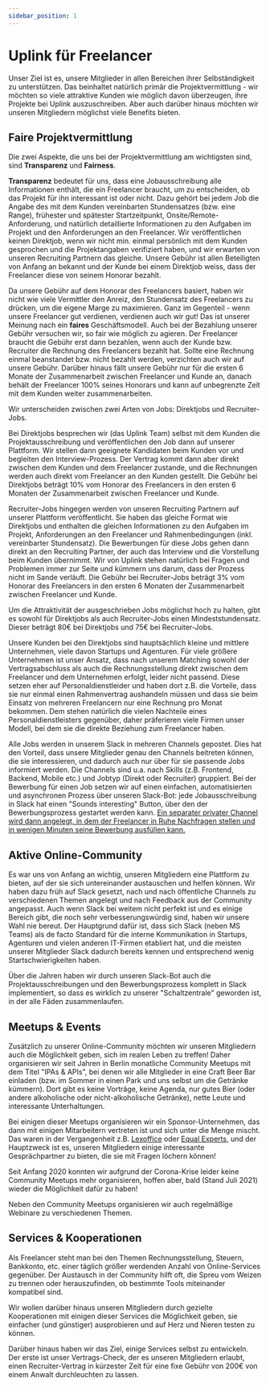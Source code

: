 ```yaml
---
sidebar_position: 1
---
```


# Uplink für Freelancer

Unser Ziel ist es, unsere Mitglieder in allen Bereichen ihrer Selbständigkeit zu unterstützen. Das beinhaltet natürlich primär die Projektvermittlung - wir möchten so viele attraktive Kunden wie möglich davon überzeugen, ihre Projekte bei Uplink auszuschreiben. Aber auch darüber hinaus möchten wir unseren Mitgliedern möglichst viele Benefits bieten.

## Faire Projektvermittlung

Die zwei Aspekte, die uns bei der Projektvermittlung am wichtigsten sind, sind **Transparenz** und **Fairness**.

**Transparenz** bedeutet für uns, dass eine Jobausschreibung alle Informationen enthält, die ein Freelancer braucht, um zu entscheiden, ob das Projekt für ihn interessant ist oder nicht. Dazu gehört bei jedem Job die Angabe des mit dem Kunden vereinbarten Stundensatzes (bzw. eine Range), frühester und spätester Startzeitpunkt, Onsite/Remote-Anforderung, und natürlich detaillierte Informationen zu den Aufgaben im Projekt und den Anforderungen an den Freelancer. Wir veröffentlichen keinen Direktjob, wenn wir nicht min. einmal persönlich mit dem Kunden gesprochen und die Projektangaben verifiziert haben, und wir erwarten von unseren Recruiting Partnern das gleiche. Unsere Gebühr ist allen Beteiligten von Anfang an bekannt und der Kunde bei einem Direktjob weiss, dass der Freelancer diese von seinem Honorar bezahlt.

Da unsere Gebühr auf dem Honorar des Freelancers basiert, haben wir nicht wie viele Vermittler den Anreiz, den Stundensatz des Freelancers zu drücken, um die eigene Marge zu maximieren. Ganz im Gegenteil - wenn unsere Freelancer gut verdienen, verdienen auch wir gut! Das ist unserer Meinung nach ein **faires** Geschäftsmodell. Auch bei der Bezahlung unserer Gebühr versuchen wir, so fair wie möglich zu agieren. Der Freelancer braucht die Gebühr erst dann bezahlen, wenn auch der Kunde bzw. Recruiter die Rechnung des Freelancers bezahlt hat. Sollte eine Rechnung einmal beanstandet bzw. nicht bezahlt werden, verzichten auch wir auf unsere Gebühr. Darüber hinaus fällt unsere Gebühr nur für die ersten 6 Monate der Zusammenarbeit zwischen Freelancer und Kunde an, danach behält der Freelancer 100% seines Honorars und kann auf unbegrenzte Zeit mit dem Kunden weiter zusammenarbeiten.

Wir unterscheiden zwischen zwei Arten von Jobs: Direktjobs und Recruiter-Jobs.

Bei Direktjobs besprechen wir (das Uplink Team) selbst mit dem Kunden die Projektausschreibung und veröffentlichen den Job dann auf unserer Plattform. Wir stellen dann geeignete Kandidaten beim Kunden vor und begleiten den Interview-Prozess. Der Vertrag kommt dann aber direkt zwischen dem Kunden und dem Freelancer zustande, und die Rechnungen werden auch direkt vom Freelancer an den Kunden gestellt. Die Gebühr bei Direktjobs beträgt 10% vom Honorar des Freelancers in den ersten 6 Monaten der Zusammenarbeit zwischen Freelancer und Kunde.

Recruiter-Jobs hingegen werden von unseren Recruiting Partnern auf unserer Plattform veröffentlicht. Sie haben das gleiche Format wie Direktjobs und enthalten die gleichen Informationen zu den Aufgaben im Projekt, Anforderungen an den Freelancer und Rahmenbedingungen (inkl. vereinbarter Stundensatz). Die Bewerbungen für diese Jobs gehen dann direkt an den Recruiting Partner, der auch das Interview und die Vorstellung beim Kunden übernimmt. Wir von Uplink stehen natürlich bei Fragen und Problemen immer zur Seite und kümmern uns darum, dass der Prozess nicht im Sande verläuft. Die Gebühr bei Recruiter-Jobs beträgt 3% vom Honorar des Freelancers in den ersten 6 Monaten der Zusammenarbeit zwischen Freelancer und Kunde.

Um die Attraktivität der ausgeschrieben Jobs möglichst hoch zu halten, gibt es sowohl für Direktjobs als auch Recruiter-Jobs einen Mindeststundensatz. Dieser beträgt 80€ bei Direktjobs und 75€ bei Recruiter-Jobs.

Unsere Kunden bei den Direktjobs sind hauptsächlich kleine und mittlere Unternehmen, viele davon Startups und Agenturen. Für viele größere Unternehmen ist unser Ansatz, dass nach unserem Matching sowohl der Vertragsabschluss als auch die Rechnungsstellung direkt zwischen dem Freelancer und dem Unternehmen erfolgt, leider nicht passend. Diese setzen eher auf Personaldienstleider und haben dort z.B. die Vorteile, dass sie nur einmal einen Rahmenvertrag aushandeln müssen und dass sie beim Einsatz von mehreren Freelancern nur eine Rechnung pro Monat bekommen. Dem stehen natürlich die vielen Nachteile eines Personaldienstleisters gegenüber, daher präferieren viele Firmen unser Modell, bei dem sie die direkte Beziehung zum Freelancer haben.

Alle Jobs werden in unserem Slack in mehreren Channels gepostet. Dies hat den Vorteil, dass unsere Mitglieder genau den Channels beitreten können, die sie interessieren, und dadurch auch nur über für sie passende Jobs informiert werden. Die Channels sind u.a. nach Skills (z.B. Frontend, Backend, Mobile etc.) und Jobtyp (Direkt oder Recruiter) gruppiert.
Bei der Bewerbung für einen Job setzen wir auf einen einfachen, automatisierten und asynchronen Prozess über unseren Slack-Bot: jede Jobausschreibung in Slack hat einen "Sounds interesting" Button, über den der Bewerbungsprozess gestartet werden kann. [Ein separater privater Channel wird dann angelegt, in dem der Freelancer in Ruhe Nachfragen stellen und in wenigen Minuten seine Bewerbung ausfüllen kann.](applying-for-a-job.md)

## Aktive Online-Community

Es war uns von Anfang an wichtig, unseren Mitgliedern eine Plattform zu bieten, auf der sie sich untereinander austauschen und helfen können. Wir haben dazu früh auf Slack gesetzt, nach und nach öffentliche Channels zu verschiedenen Themen angelegt und nach Feedback aus der Community angepasst. Auch wenn Slack bei weitem nicht perfekt ist und es einige Bereich gibt, die noch sehr verbesserungswürdig sind, haben wir unsere Wahl nie bereut. Der Hauptgrund dafür ist, dass sich Slack (neben MS Teams) als de facto Standard für die interne Kommunikation in Startups, Agenturen und vielen anderen IT-Firmen etabliert hat, und die meisten unserer Mitglieder Slack dadurch bereits kennen und entsprechend wenig Startschwierigkeiten haben.

Über die Jahren haben wir durch unseren Slack-Bot auch die Projektausschreibungen und den Bewerbungsprozess komplett in Slack implementiert, so dass es wirklich zu unserer "Schaltzentrale" geworden ist, in der alle Fäden zusammenlaufen.

## Meetups & Events

Zusätzlich zu unserer Online-Community möchten wir unseren Mitgliedern auch die Möglichkeit geben, sich im realen Leben zu treffen! Daher organisieren wir seit Jahren in Berlin monatliche Community Meetups mit dem Titel "IPAs & APIs", bei denen wir alle Mitglieder in eine Craft Beer Bar einladen (bzw. im Sommer in einen Park und uns selbst um die Getränke kümmern). Dort gibt es keine Vorträge, keine Agenda, nur gutes Bier (oder andere alkoholische oder nicht-alkoholische Getränke), nette Leute und interessante Unterhaltungen.

Bei einigen dieser Meetups organisieren wir ein Sponsor-Unternehmen, das dann mit einigen Mitarbeitern vertreten ist und sich unter die Menge mischt. Das waren in der Vergangenheit z.B. [Lexoffice](https://www.lexoffice.de/) oder [Equal Experts](https://www.equalexperts.com/), und der Hauptzweck ist es, unseren Mitgliedern einige interessante Gesprächpartner zu bieten, die sie mit Fragen löchern können!

Seit Anfang 2020 konnten wir aufgrund der Corona-Krise leider keine Community Meetups mehr organisieren, hoffen aber, bald (Stand Juli 2021) wieder die Möglichkeit dafür zu haben!

Neben den Community Meetups organisieren wir auch regelmäßige Webinare zu verschiedenen Themen.

## Services & Kooperationen

Als Freelancer steht man bei den Themen Rechnungsstellung, Steuern, Bankkonto, etc. einer täglich größer werdenden Anzahl von Online-Services gegenüber. Der Austausch in der Community hilft oft, die Spreu vom Weizen zu trennen oder herauszufinden, ob bestimmte Tools miteinander kompatibel sind.

Wir wollen darüber hinaus unseren Mitgliedern durch gezielte Kooperationen mit einigen dieser Services die Möglichkeit geben, sie einfacher (und günstiger) ausprobieren und auf Herz und Nieren testen zu können.

Darüber hinaus haben wir das Ziel, einige Services selbst zu entwickeln. Der erste ist unser Vertrags-Check, der es unseren Mitgliedern erlaubt, einen Recruiter-Vertrag in kürzester Zeit für eine fixe Gebühr von 200€ von einem Anwalt durchleuchten zu lassen.
